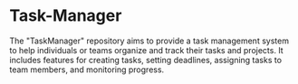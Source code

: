 # Task-Manager
The "TaskManager" repository aims to provide a task management system to help individuals or teams organize and track their tasks and projects. It includes features for creating tasks, setting deadlines, assigning tasks to team members, and monitoring progress.
